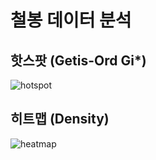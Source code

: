 # 철봉 데이터 분석

## 핫스팟 (Getis-Ord Gi*)
![hotspot](https://github.com/user-attachments/assets/5fea49f0-23d3-444c-8df9-0b175d74c6c7)

## 히트맵 (Density)
![heatmap](https://github.com/user-attachments/assets/f086058a-06f5-44f8-8f9c-f847157ed007)
